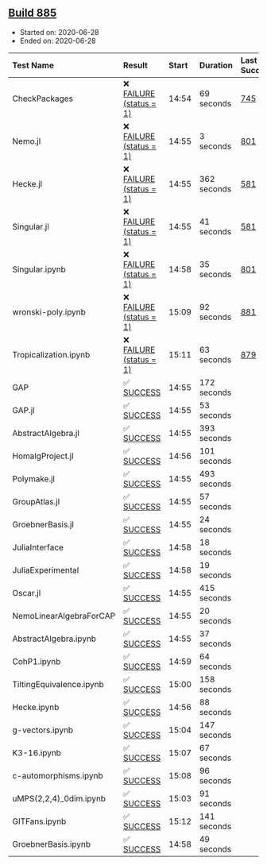 ## [Build 885](https://oscarci.mathematik.uni-kl.de/job/oscar-julia-1.4/885/)

* Started on: 2020-06-28
* Ended on: 2020-06-28

| Test Name    | Result | Start | Duration | Last Success | First Failure |
|:-------------|:-------|:------|:---------|:-------------|:--------------|
| CheckPackages | ❌ [FAILURE (status = 1)](https://oscarci.mathematik.uni-kl.de/job/oscar-julia-1.4/885/artifact/logs/build-885/CheckPackages.log) | 14:54 | 69 seconds | [745](https://oscarci.mathematik.uni-kl.de/job/oscar-julia-1.4/745/) | [746](https://oscarci.mathematik.uni-kl.de/job/oscar-julia-1.4/746/) |
| Nemo.jl | ❌ [FAILURE (status = 1)](https://oscarci.mathematik.uni-kl.de/job/oscar-julia-1.4/885/artifact/logs/build-885/Nemo.jl.log) | 14:55 | 3 seconds | [801](https://oscarci.mathematik.uni-kl.de/job/oscar-julia-1.4/801/) | [802](https://oscarci.mathematik.uni-kl.de/job/oscar-julia-1.4/802/) |
| Hecke.jl | ❌ [FAILURE (status = 1)](https://oscarci.mathematik.uni-kl.de/job/oscar-julia-1.4/885/artifact/logs/build-885/Hecke.jl.log) | 14:55 | 362 seconds | [581](https://oscarci.mathematik.uni-kl.de/job/oscar-julia-1.4/581/) | [582](https://oscarci.mathematik.uni-kl.de/job/oscar-julia-1.4/582/) |
| Singular.jl | ❌ [FAILURE (status = 1)](https://oscarci.mathematik.uni-kl.de/job/oscar-julia-1.4/885/artifact/logs/build-885/Singular.jl.log) | 14:55 | 41 seconds | [581](https://oscarci.mathematik.uni-kl.de/job/oscar-julia-1.4/581/) | [582](https://oscarci.mathematik.uni-kl.de/job/oscar-julia-1.4/582/) |
| Singular.ipynb | ❌ [FAILURE (status = 1)](https://oscarci.mathematik.uni-kl.de/job/oscar-julia-1.4/885/artifact/logs/build-885/Singular.ipynb.log) | 14:58 | 35 seconds | [801](https://oscarci.mathematik.uni-kl.de/job/oscar-julia-1.4/801/) | [802](https://oscarci.mathematik.uni-kl.de/job/oscar-julia-1.4/802/) |
| wronski-poly.ipynb | ❌ [FAILURE (status = 1)](https://oscarci.mathematik.uni-kl.de/job/oscar-julia-1.4/885/artifact/logs/build-885/wronski-poly.ipynb.log) | 15:09 | 92 seconds | [881](https://oscarci.mathematik.uni-kl.de/job/oscar-julia-1.4/881/) | [882](https://oscarci.mathematik.uni-kl.de/job/oscar-julia-1.4/882/) |
| Tropicalization.ipynb | ❌ [FAILURE (status = 1)](https://oscarci.mathematik.uni-kl.de/job/oscar-julia-1.4/885/artifact/logs/build-885/Tropicalization.ipynb.log) | 15:11 | 63 seconds | [879](https://oscarci.mathematik.uni-kl.de/job/oscar-julia-1.4/879/) | [880](https://oscarci.mathematik.uni-kl.de/job/oscar-julia-1.4/880/) |
| GAP | ✅ [SUCCESS](https://oscarci.mathematik.uni-kl.de/job/oscar-julia-1.4/885/artifact/logs/build-885/GAP.log) | 14:55 | 172 seconds |  |  |
| GAP.jl | ✅ [SUCCESS](https://oscarci.mathematik.uni-kl.de/job/oscar-julia-1.4/885/artifact/logs/build-885/GAP.jl.log) | 14:55 | 53 seconds |  |  |
| AbstractAlgebra.jl | ✅ [SUCCESS](https://oscarci.mathematik.uni-kl.de/job/oscar-julia-1.4/885/artifact/logs/build-885/AbstractAlgebra.jl.log) | 14:55 | 393 seconds |  |  |
| HomalgProject.jl | ✅ [SUCCESS](https://oscarci.mathematik.uni-kl.de/job/oscar-julia-1.4/885/artifact/logs/build-885/HomalgProject.jl.log) | 14:56 | 101 seconds |  |  |
| Polymake.jl | ✅ [SUCCESS](https://oscarci.mathematik.uni-kl.de/job/oscar-julia-1.4/885/artifact/logs/build-885/Polymake.jl.log) | 14:55 | 493 seconds |  |  |
| GroupAtlas.jl | ✅ [SUCCESS](https://oscarci.mathematik.uni-kl.de/job/oscar-julia-1.4/885/artifact/logs/build-885/GroupAtlas.jl.log) | 14:55 | 57 seconds |  |  |
| GroebnerBasis.jl | ✅ [SUCCESS](https://oscarci.mathematik.uni-kl.de/job/oscar-julia-1.4/885/artifact/logs/build-885/GroebnerBasis.jl.log) | 14:55 | 24 seconds |  |  |
| JuliaInterface | ✅ [SUCCESS](https://oscarci.mathematik.uni-kl.de/job/oscar-julia-1.4/885/artifact/logs/build-885/JuliaInterface.log) | 14:58 | 18 seconds |  |  |
| JuliaExperimental | ✅ [SUCCESS](https://oscarci.mathematik.uni-kl.de/job/oscar-julia-1.4/885/artifact/logs/build-885/JuliaExperimental.log) | 14:58 | 19 seconds |  |  |
| Oscar.jl | ✅ [SUCCESS](https://oscarci.mathematik.uni-kl.de/job/oscar-julia-1.4/885/artifact/logs/build-885/Oscar.jl.log) | 14:55 | 415 seconds |  |  |
| NemoLinearAlgebraForCAP | ✅ [SUCCESS](https://oscarci.mathematik.uni-kl.de/job/oscar-julia-1.4/885/artifact/logs/build-885/NemoLinearAlgebraForCAP.log) | 14:55 | 20 seconds |  |  |
| AbstractAlgebra.ipynb | ✅ [SUCCESS](https://oscarci.mathematik.uni-kl.de/job/oscar-julia-1.4/885/artifact/logs/build-885/AbstractAlgebra.ipynb.log) | 14:55 | 37 seconds |  |  |
| CohP1.ipynb | ✅ [SUCCESS](https://oscarci.mathematik.uni-kl.de/job/oscar-julia-1.4/885/artifact/logs/build-885/CohP1.ipynb.log) | 14:59 | 64 seconds |  |  |
| TiltingEquivalence.ipynb | ✅ [SUCCESS](https://oscarci.mathematik.uni-kl.de/job/oscar-julia-1.4/885/artifact/logs/build-885/TiltingEquivalence.ipynb.log) | 15:00 | 158 seconds |  |  |
| Hecke.ipynb | ✅ [SUCCESS](https://oscarci.mathematik.uni-kl.de/job/oscar-julia-1.4/885/artifact/logs/build-885/Hecke.ipynb.log) | 14:56 | 88 seconds |  |  |
| g-vectors.ipynb | ✅ [SUCCESS](https://oscarci.mathematik.uni-kl.de/job/oscar-julia-1.4/885/artifact/logs/build-885/g-vectors.ipynb.log) | 15:04 | 147 seconds |  |  |
| K3-16.ipynb | ✅ [SUCCESS](https://oscarci.mathematik.uni-kl.de/job/oscar-julia-1.4/885/artifact/logs/build-885/K3-16.ipynb.log) | 15:07 | 67 seconds |  |  |
| c-automorphisms.ipynb | ✅ [SUCCESS](https://oscarci.mathematik.uni-kl.de/job/oscar-julia-1.4/885/artifact/logs/build-885/c-automorphisms.ipynb.log) | 15:08 | 96 seconds |  |  |
| uMPS(2,2,4)_0dim.ipynb | ✅ [SUCCESS](https://oscarci.mathematik.uni-kl.de/job/oscar-julia-1.4/885/artifact/logs/build-885/uMPS-2-2-4-_0dim.ipynb.log) | 15:03 | 91 seconds |  |  |
| GITFans.ipynb | ✅ [SUCCESS](https://oscarci.mathematik.uni-kl.de/job/oscar-julia-1.4/885/artifact/logs/build-885/GITFans.ipynb.log) | 15:12 | 141 seconds |  |  |
| GroebnerBasis.ipynb | ✅ [SUCCESS](https://oscarci.mathematik.uni-kl.de/job/oscar-julia-1.4/885/artifact/logs/build-885/GroebnerBasis.ipynb.log) | 14:58 | 49 seconds |  |  |
